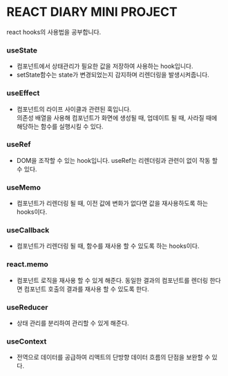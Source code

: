 # REACT DIARY MINI PROJECT
react hooks의 사용법을 공부합니다. 

### useState
- 컴포넌트에서 상태관리가 필요한 값을 저장하여 사용하는 hook입니다.
- setState함수는 state가 변경되었는지 감지하며 리렌더링을 발생시켜줍니다.
### useEffect
- 컴포넌트의 라이프 사이클과 관련된 훅입니다.<br>
  의존성 배열을 사용해 컴포넌트가 화면에 생성될 때, 업데이트 될 때, 사라질 때에 해당하는 함수를 실행시킬 수 있다.
### useRef
- DOM을 조작할 수 있는 hook입니다. useRef는 리렌더링과 관련이 없이 작동 할 수 있다.
### useMemo
- 컴포넌트가 리렌더링 될 때, 이전 값에 변화가 없다면 값을 재사용하도록 하는 hooks이다.
### useCallback
- 컴포넌트가 리렌더링 될 때, 함수를 재사용 할 수 있도록 하는 hooks이다.
### react.memo
- 컴포넌트 로직을 재사용 할 수 있게 해준다. 
  동일한 결과의 컴포넌트를 렌더링 한다면 컴포넌트 호출의 결과를 재사용 할 수 있도록 한다.
### useReducer
- 상태 관리를 분리하여 관리할 수 있게 해준다.
### useContext
- 전역으로 데이터를 공급하여 리액트의 단방향 데이터 흐름의 단점을 보완할 수 있다. 
